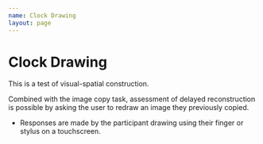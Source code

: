 ```yaml
---
name: Clock Drawing
layout: page
---
```

# Clock Drawing
This is a test of visual-spatial construction.

Combined with the image copy task, assessment of delayed reconstruction is possible by asking the user to redraw an image they previously copied.

- Responses are made by the participant drawing using their finger or stylus on a touchscreen.